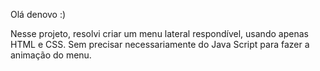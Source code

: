 Olá denovo :)

Nesse projeto, resolvi criar um menu lateral respondível, usando apenas HTML e CSS. Sem precisar necessariamente do Java Script para fazer a animação do menu.
